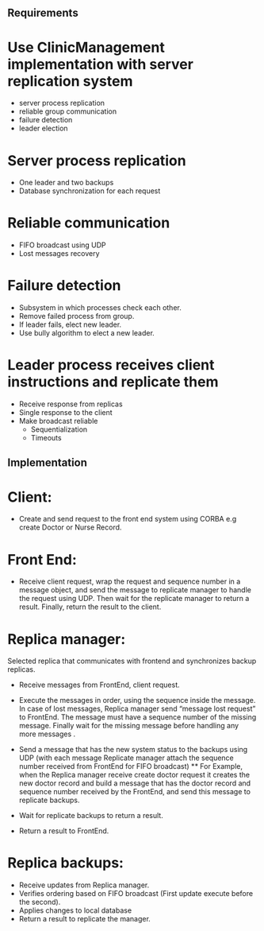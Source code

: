 ## Requirements
 
# Use ClinicManagement implementation with server replication system
  * server process replication
  * reliable group communication
  * failure detection
  * leader election

# Server process replication
* One leader and two backups
* Database synchronization for each request

# Reliable communication
* FIFO broadcast using UDP
* Lost messages recovery
	
#  Failure detection
* Subsystem in which processes check each other.
* Remove failed process from group.
* If leader fails, elect new leader.
* Use bully algorithm to elect a new leader.

# Leader process receives client instructions and replicate them
* Receive response from replicas
* Single response to the client
* Make broadcast reliable
  * Sequentialization
  * Timeouts


## Implementation 
# Client:
* Create and send request to the front end system using CORBA e.g create Doctor or Nurse Record.
# Front End:
* Receive client request, wrap the request and sequence number  in a message object, and send the message to replicate manager to handle the request using UDP. Then wait for the replicate manager to return a result. Finally, return the result to the client.
# Replica manager:
Selected replica that communicates with frontend and synchronizes backup replicas.
* Receive messages from FrontEnd, client request.

* Execute the messages in order, using the sequence inside the message. 
In case of lost messages, Replica manager send “message lost request” to FrontEnd. The message must have a sequence number of the missing message. Finally wait for the missing message before handling any more messages .   

* Send a message that has the new system status to the backups using UDP (with each message Replicate manager attach the     sequence number received from FrontEnd for FIFO broadcast)
  ** For Example, when the  Replica manager receive create doctor request it creates the new doctor record and build a message that has the doctor record and sequence number received by the FrontEnd, and send this message to replicate backups. 
* Wait for replicate backups to return a result.
* Return a result to FrontEnd.
 
# Replica backups:
* Receive updates from Replica manager.
* Verifies ordering based on FIFO broadcast (First update execute before the second).
* Applies changes to local database
* Return a result to replicate the manager.
